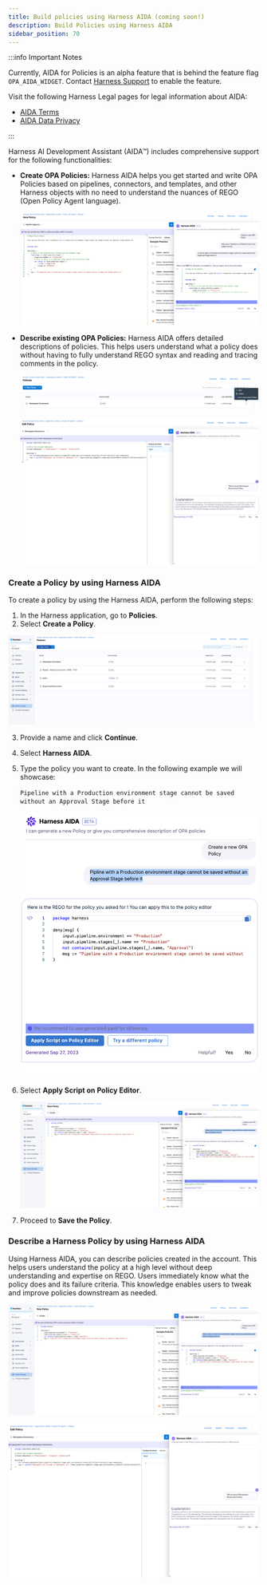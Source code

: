 ```yaml
---
title: Build policies using Harness AIDA (coming soon!)
description: Build Policies using Harness AIDA
sidebar_position: 70
---
```


:::info Important Notes

Currently, AIDA for Policies is an alpha feature that is behind the feature flag `OPA_AIDA_WIDGET`. Contact [Harness Support](mailto:support@harness.io) to enable the feature.

Visit the following Harness Legal pages for legal information about AIDA:
- [AIDA Terms](https://www.harness.io/legal/aida-terms)
- [AIDA Data Privacy](https://www.harness.io/legal/aida-privacy)

:::



Harness AI Development Assistant (AIDA&trade;) includes comprehensive support for the following functionalities:

- **Create OPA Policies:** Harness AIDA helps you get started and write OPA Policies based on pipelines, connectors, and templates, and other Harness objects with no need to understand the nuances of REGO (Open Policy Agent language). 

  ![](./static/aida-for-opa-1.png)


- **Describe existing OPA Policies:** Harness AIDA offers detailed descriptions of policies. This helps users understand what a policy does without having to fully understand REGO syntax and reading and tracing comments in the policy.

  ![](./static/aida-for-opa-2.png)
  
  ![](./static/aida-for-opa-3.png)  

### Create a Policy by using Harness AIDA​

To create a policy by using the Harness AIDA, perform the following steps:

1. In the Harness application, go to **Policies**.
2. Select **Create a Policy**. 

  ![](./static/aida-for-opa-4.png)  

3. Provide a name and click **Continue**.
4. Select **Harness AIDA**.
5. Type the policy you want to create. In the following example we will showcase: 

   `Pipeline with a Production environment stage cannot be saved without an Approval Stage before it`

   ![](./static/aida-for-opa-5.png)

6. Select **Apply Script on Policy Editor**.

   ![](./static/aida-for-opa-6.png)

7. Proceed to **Save the Policy**.

### Describe a Harness Policy by using Harness AIDA​

Using Harness AIDA, you can describe policies created in the account. This helps users understand the policy at a high level without deep understanding and expertise on REGO. Users immediately know what the policy does and its failure criteria. This knowledge enables users to tweak and improve policies downstream as needed.

   ![](./static/aida-for-opa-7.png)

   ![](./static/aida-for-opa-8.png)




